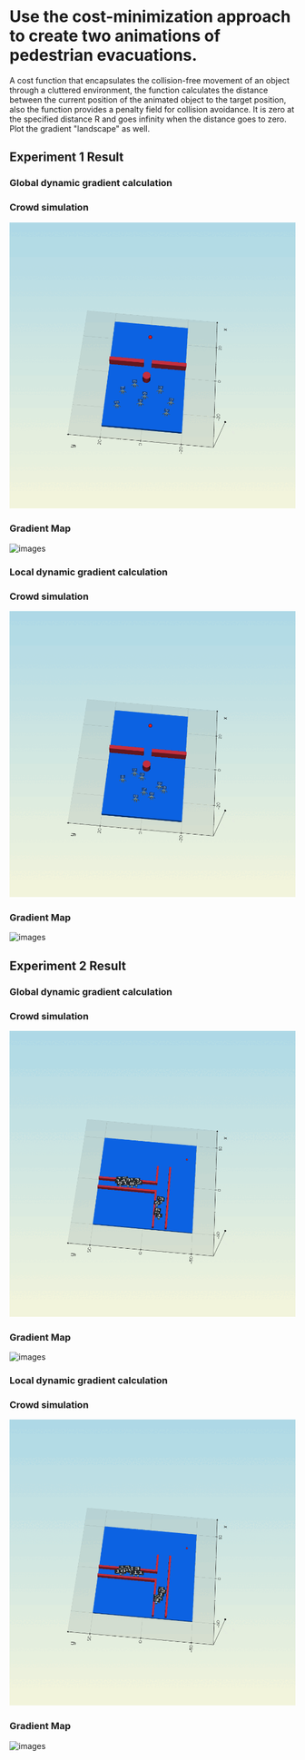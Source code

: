 
# Use the cost-minimization approach to create two animations of pedestrian evacuations.
A cost function that encapsulates the collision-free movement of an object through a cluttered environment, the function calculates the distance between the current position of the animated object to the target position, also the function provides a penalty field for collision avoidance. It is zero at the specified distance R and goes infinity when the distance goes to zero. Plot the gradient "landscape" as well. 


## Experiment 1 Result
### Global dynamic gradient calculation
### Crowd simulation
<img src="/ped_animation.gif" alt="images" style="zoom:100%;" />

### Gradient Map
<img src="/gradient_animation.gif" alt="images" style="zoom:100%;" />

### Local dynamic gradient calculation
### Crowd simulation
<img src="/ped_animation_rev2.gif" alt="images" style="zoom:100%;" />

### Gradient Map
<img src="/gradient_animation_rev2.gif" alt="images" style="zoom:100%;" />

## Experiment 2 Result
### Global dynamic gradient calculation
### Crowd simulation
<img src="/ped_animation2.gif" alt="images" style="zoom:100%;" />

### Gradient Map
<img src="/gradient_animation2.gif" alt="images" style="zoom:100%;" />

### Local dynamic gradient calculation
### Crowd simulation
<img src="/ped_animation2_rev3.gif" alt="images" style="zoom:100%;" />

### Gradient Map
<img src="/gradient_animation2_rev3.gif" alt="images" style="zoom:100%;" />
 
